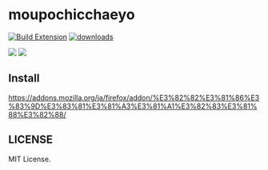 # moupochicchaeyo

[![Build Extension](https://github.com/iamtakagi/moupochicchaeyo/actions/workflows/build.yml/badge.svg)](https://github.com/iamtakagi/moupochicchaeyo/actions/workflows/build.yml)
[<img src="https://img.shields.io/github/downloads/iamtakagi/moupochicchaeyo/total.svg" alt="downloads">](https://github.com/TokiwaHaruto/TokiwaLauncher/releases)</p>

![](https://i.imgur.com/5pjYyLE.jpeg)
![](https://user-images.githubusercontent.com/12772118/166947533-44ab1fd8-d0e7-45ce-a00c-212663f75838.png)

## Install
https://addons.mozilla.org/ja/firefox/addon/%E3%82%82%E3%81%86%E3%83%9D%E3%83%81%E3%81%A3%E3%81%A1%E3%82%83%E3%81%88%E3%82%88/

## LICENSE
MIT License.
